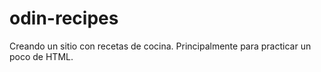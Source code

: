 # odin-recipes
Creando un sitio con recetas de cocina. Principalmente para practicar un poco de HTML.